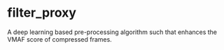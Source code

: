 # filter_proxy
A deep learning based pre-processing algorithm such that enhances the VMAF score of compressed frames.
